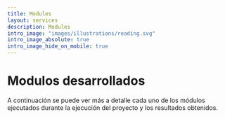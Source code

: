 ```yaml
---
title: Modules
layout: services
description: Modules
intro_image: "images/illustrations/reading.svg"
intro_image_absolute: true
intro_image_hide_on_mobile: true
---
```


# Modulos desarrollados

A continuación se puede ver más a detalle cada uno de los módulos ejecutados durante la ejecución del proyecto y los resultados obtenidos.